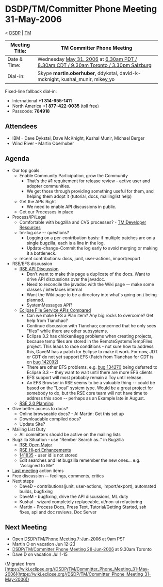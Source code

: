 

DSDP/TM/Committer Phone Meeting 31-May-2006
===========================================

< [DSDP](/DSDP "DSDP")‎ | [TM](/DSDP/TM "DSDP/TM")

| Meeting Title: | **TM Committer Phone Meeting** |
| --- | --- |
| Date & Time: | Wednesday [May 31, 2006](/index.php?title=May_31,_2006&action=edit&redlink=1 "May 31, 2006 (page does not exist)") at [6.30am PDT / 8.30am CDT / 9.30am Toronto / 3.30pm Salzburg](http://www.timeanddate.com/worldclock/meetingdetails.html?year=2006&month=5&day=31&hour=13&min=30&sec=0&p1=223&p2=250&p3=421&p4=224) |
| Dial-in: | Skype **martin.oberhuber**, ddykstal, david-k-mcknight, kushal\_munir, mikey\_yo |

Fixed-line fallback dial-in:

*   International **+1 314-655-1411**
*   North America **+1 877-422-0035** (toll free)
*   Passcode: **764918**

Attendees
---------

*   IBM - Dave Dykstal, Dave McKnight, Kushal Munir, Michael Berger
*   Wind River - Martin Oberhuber

Agenda
------

*   Our top goals
    *   Enable Community Participation, grow the Community
        *   That's the #1 requirement for release review - active user and adopter communities.
        *   We get those through providing something useful for them, and helping them adopt it (tutorial, docs, mailinglist help)
    *   Get the APIs Right
        *   We need to enable API discussions in public.
    *   Get our Processes in place
*   Process/IP/Legal
    *   Comfortable with bugzilla and CVS processes? - [TM Developer Resources](https://www.eclipse.org/dsdp/tm/development/index.php)
    *   tm-log.csv -- questions?
        *   Logging on a per-contribution basis: if multiple patches are on a single bugzilla, each is a line in the log.
        *   Update-change-Commit the log early to avoid merging or making it a bottleneck.
    *   recent contributions: docs, junit, user-actions, import/export
*   RSE/EFS discussion
    *   [RSE API Discussion](/RSE_API_Discussion "RSE API Discussion")
        *   Don't want to make this page a duplicate of the docs. Want to drive API discussions over the javadoc.
        *   Need to reconcile the javadoc with the Wiki page -- make some classes / interfaces internal
        *   Want the Wiki page to be a directory into what's going on / being planned.
        *   SystemMessages API?
    *   [Eclipse File Service APIs Compared](/Eclipse_File_Service_APIs_Compared "Eclipse File Service APIs Compared")
        *   Can we make EFS a Plan item? Any big rocks to overcome? Get help from Tianchao?
        *   Continue discussion with Tianchao; concerned that he only sees "files" while there are other subsystems.
        *   Eclipse 3.2 has chicken&egg problems when creating projects, because temp files are stored in the RemoteSystemsTempFiles project. This leads to race conditions - not sure how to address this, DaveM has a patch for Eclipse to make it work. For now, JDT or CDT do not yet support EFS (Patch from Tianchao for CDT is on [bug 142092](https://bugs.eclipse.org/bugs/show_bug.cgi?id=142092))
        *   There are other EFS problems, e.g. [bug 134270](https://bugs.eclipse.org/bugs/show_bug.cgi?id=134270) being deferred to Eclipse 3.3 -- they want to wait until there are more EFS clients
        *   EFS support will most probably remain a Toy until release.
        *   An EFS Browser in RSE seems to be a valuable thing -- could be based on the "Local" system type. Would be a great project for somebody to do, but the RSE core team will not have time to address this soon -- perhaps as an Example late in August.
    *   [RSE 2.0 Planning](/RSE_2.0_Planning "RSE 2.0 Planning")
*   Give better access to docs?
    *   Online browseable docs? - AI Martin: Get this set up
    *   Downloadable compiled docs?
    *   Update Site?
*   Mailing List Duty
    *   All committers should be active on the mailing lists
*   Bugzilla Situation - use "Rember Search as.." in Bugzilla
    *   [RSE Open Major](https://bugs.eclipse.org/bugs/buglist.cgi?query_format=advanced&classification=DSDP&product=Target+Management&component=RSE&bug_status=UNCONFIRMED&bug_status=NEW&bug_status=ASSIGNED&bug_status=REOPENED&bug_severity=blocker&bug_severity=critical&bug_severity=major&cmdtype=doit)
    *   [RSE Hi-pri Enhancements](https://bugs.eclipse.org/bugs/buglist.cgi?query_format=advanced&classification=DSDP&product=Target+Management&component=RSE&bug_status=UNCONFIRMED&bug_status=NEW&bug_status=ASSIGNED&bug_status=REOPENED&bug_severity=enhancement&priority=P1&priority=P2&cmdtype=doit)
    *   [141835](https://bugs.eclipse.org/bugs/show_bug.cgi?id=141835) \- user id is not stored
    *   Edit searches and let bugzilla remember the new ones... e.g. "Assigned to Me"
*   [Last meeting](/DSDP/TM/Committer_Phone_Meeting_23-May-2006 "DSDP/TM/Committer Phone Meeting 23-May-2006") action items
*   Free discussion -- feelings, comments, critics
*   Next steps
    *   DaveD - contributions(junit, user-actions, import/export), automated builds, bugfixing
    *   DaveM - bugfixing, drive the API discussions, ML duty
    *   Kushal - wizard completely replaceable, ui/non-ui refactoring
    *   Martin - Process Docs, Press Text, Tutorial/Getting Started, ssh fixes, api and doc reviews, Doc Server

Next Meeting
------------

*   Open [DSDP/TM/Phone Meeting 7-Jun-2006](/DSDP/TM/Phone_Meeting_7-Jun-2006 "DSDP/TM/Phone Meeting 7-Jun-2006") at 9am PST
*   Martin O on vacation Jun 12-23
*   [DSDP/TM/Committer Phone Meeting 28-Jun-2006](/DSDP/TM/Committer_Phone_Meeting_28-Jun-2006 "DSDP/TM/Committer Phone Meeting 28-Jun-2006") at 9.30am Toronto
*   Dave D on vacation Jul 1-15


(Migrated from [https://wiki.eclipse.org//DSDP/TM/Committer_Phone_Meeting_31-May-2006](https://wiki.eclipse.org//DSDP/TM/Committer_Phone_Meeting_31-May-2006))